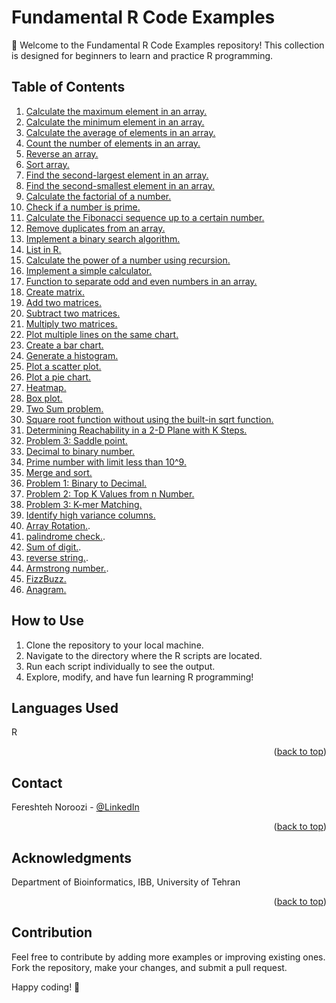 # Fundamental R Code Examples

🚀 Welcome to the Fundamental R Code Examples repository! This collection is designed for beginners to learn and practice R programming.

## Table of Contents

1. [Calculate the maximum element in an array.](#1-calculate-the-maximum-element-in-an-array)
2. [Calculate the minimum element in an array.](#2-calculate-the-minimum-element-in-an-array)
3. [Calculate the average of elements in an array.](#3-calculate-the-average-of-elements-in-an-array)
4. [Count the number of elements in an array.](#4-count-the-number-of-elements-in-an-array)
5. [Reverse an array.](#5-reverse-an-array)
6. [Sort array.](#6-sort-array)
7. [Find the second-largest element in an array.](#7-find-the-second-largest-element-in-an-array)
8. [Find the second-smallest element in an array.](#8-find-the-second-smallest-element-in-an-array)
9. [Calculate the factorial of a number.](#9-calculate-the-factorial-of-a-number)
10. [Check if a number is prime.](#10-check-if-a-number-is-prime)
11. [Calculate the Fibonacci sequence up to a certain number.](#11-calculate-the-fibonacci-sequence-up-to-a-certain-number)
12. [Remove duplicates from an array.](#12-remove-duplicates-from-an-array)
13. [Implement a binary search algorithm.](#13-implement-a-binary-search-algorithm)
14. [List in R.](#14-list-in-r)
15. [Calculate the power of a number using recursion.](#15-calculate-the-power-of-a-number-using-recursion)
16. [Implement a simple calculator.](#16-implement-a-simple-calculator)
17. [Function to separate odd and even numbers in an array.](#17-function-to-separate-odd-and-even-numbers-in-an-array)
18. [Create matrix.](#18-create-matrix)
19. [Add two matrices.](#19-add-two-matrices)
20. [Subtract two matrices.](#20-subtract-two-matrices)
21. [Multiply two matrices.](#21-multiply-two-matrices)
22. [Plot multiple lines on the same chart.](#22-plot-multiple-lines-on-the-same-chart)
23. [Create a bar chart.](#23-create-a-bar-chart)
24. [Generate a histogram.](#24-generate-a-histogram)
25. [Plot a scatter plot.](#25-plot-a-scatter-plot)
26. [Plot a pie chart.](#26-plot-a-pie-chart)
27. [Heatmap.](#27-heatmap)
28. [Box plot.](#28-box-plot)
29. [Two Sum problem.](#29-two-sum-problem)
30. [Square root function without using the built-in sqrt function.](#30-square-root-function-without-using-the-built-in-sqrt-function)
31. [Determining Reachability in a 2-D Plane with K Steps.](#31-determining-reachability-in-a-2-d-plane-with-k-steps)
32. [Problem 3: Saddle point.](#32-problem-3-saddle-point)
33. [Decimal to binary number.](#33-decimal-to-binary-number)
34. [Prime number with limit less than 10^9.](#34-prime-number-with-limit-less-than-10^9)
35. [Merge and sort.](#35-merge-and-sort)
36. [Problem 1: Binary to Decimal.](#36-problem-1-binary-to-decimal)
37. [Problem 2: Top K Values from n Number.](#37-problem-2-top-k-values-from-n-number)
38. [Problem 3: K-mer Matching.](#38-problem-3-k-mer-matching)
39. [Identify high variance columns.](#39-identify-high-variance-columns)
40. [Array Rotation.](#40-Array-Rotation).
41. [palindrome check.](#41-palindrome-check).
42. [Sum of digit.](#42-Sum-of-digit).
43. [reverse string.](#43-reverse-string).
44. [Armstrong number.](#44-Armstrong-number).
45. [FizzBuzz.](#45-FizzBuzz)
46. [Anagram.](#46-Anagram)

## How to Use

1. Clone the repository to your local machine.
2. Navigate to the directory where the R scripts are located.
3. Run each script individually to see the output.
4. Explore, modify, and have fun learning R programming!


## Languages Used

 R 
<p align="right">(<a href="#readme-top">back to top</a>)</p>

<!-- CONTACT -->
## Contact

Fereshteh Noroozi - [@LinkedIn](https://ir.linkedin.com/in/fereshteh-noroozi-a90886118?original_referer=https%3A%2F%2Fwww.google.com%2F) 


<p align="right">(<a href="#readme-top">back to top</a>)</p>



<!-- ACKNOWLEDGMENTS -->
## Acknowledgments

Department of Bioinformatics, IBB, University of Tehran

<p align="right">(<a href="#readme-top">back to top</a>)</p>

## Contribution

Feel free to contribute by adding more examples or improving existing ones. Fork the repository, make your changes, and submit a pull request.

Happy coding! 🚀

